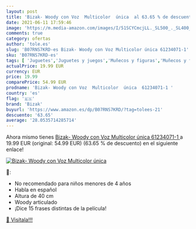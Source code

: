 ```yaml
---
layout: post
title: 'Bizak- Woody con Voz  Multicolor  única  al 63.65 % de descuento'
date: 2021-06-11 17:59:46
image: 'https://m.media-amazon.com/images/I/51SCYCmcjLL._SL500_._SL400_.jpg'
comments: true
category: ofertas
author: 'tole.es'
slug: 'B07RNS7KRD-es Bizak- Woody con Voz Multicolor única 61234071-1'
sku: 'B07RNS7KRD-es'
tags: [ 'Juguetes','Juguetes y juegos','Muñecos y figuras','Muñecos y figuras de acción','bizak','bizak-', ]
actualPrice: 19.99 EUR
currency: EUR
price: 19.99
comparePrice: 54.99 EUR
prodname: 'Bizak- Woody con Voz  Multicolor  única  61234071-1 '
country: 'es'
flag: '🇪🇸'
brand: 'Bizak'
buyurl: 'https://www.amazon.es/dp/B07RNS7KRD/?tag=tolees-21'
descuento: '63.65'
average: '28.0535714285714'
---
```


Ahora mismo tienes [Bizak- Woody con Voz  Multicolor  única  61234071-1 ](https://www.amazon.es/dp/B07RNS7KRD/?tag=tolees-21) a 19.99 EUR (original: 54.99 EUR) (63.65 %  de descuento) en el siguiente enlace!

[![Bizak- Woody con Voz  Multicolor  única ](https://m.media-amazon.com/images/I/51SCYCmcjLL._SL500_._SL400_.jpg)](https://www.amazon.es/dp/B07RNS7KRD/?tag=tolees-21)

🔎:

- No recomendado para niños menores de 4 años
- Habla en español
- Altura de 40 cm
- Woody articulado
- ¡Dice 15 frases distintas de la película!

[🛒 Visítala!!!](https://www.amazon.es/dp/B07RNS7KRD/?tag=tolees-21)
